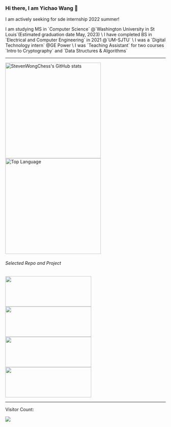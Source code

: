 ### Hi there, I am Yichao Wang 👋
I am actively seeking for sde internship 2022 summer! 

<div>
I am studying MS in `Computer Science` @`Washington University in St Louis`(Estimated graduation date May, 2023) \
I have completed BS in `Electrical and Computer Engineering` in 2021 @`UM-SJTU` \
I was a `Digital Technology intern` @GE Power \
I was `Teaching Assistant` for two courses `Intro to Cryptography` and `Data Structures & Algorithms` 

</div>

<hr>
<p float="left">
<img title="StevenWongChess's GitHub stats" src="https://github-readme-stats.vercel.app/api?username=StevenWongChess&show_icons=true&theme=radical&layout=compact" width=300/>
<img title="Top Language" src="https://github-readme-stats.vercel.app/api/top-langs/?username=StevenWongChess&layout=compact&exclude_repo=eecs494&hide=tex" width=300 />
</p>

###### Selected Repo and Project

<!-- This is to add extra pin -->

<p float="left">
<a href="https://github.com/StevenWongChess/Leetcode101_Have_Fun"><img src="https://github-readme-stats.vercel.app/api/pin/?username=StevenWongChess&repo=Leetcode101_Have_Fun" width=270 height=95></a>
<a href="https://github.com/StevenWongChess/IOS-Swift"><img src="https://github-readme-stats.vercel.app/api/pin/?username=StevenWongChess&repo=IOS-Swift" width=270 height=95>
</a>
<a href="https://github.com/StevenWongChess/VE477"><img src="https://github-readme-stats.vercel.app/api/pin/?username=StevenWongChess&repo=VE477" width=270 height=95>
</a>
<a href="https://github.com/StevenWongChess/VG101"><img src="https://github-readme-stats.vercel.app/api/pin/?username=StevenWongChess&repo=VG101" width=270 height=95>
</a>
</p>


<hr>

Visitor Count:

<img src="https://profile-counter.glitch.me/StevenWongChess/count.svg" />

